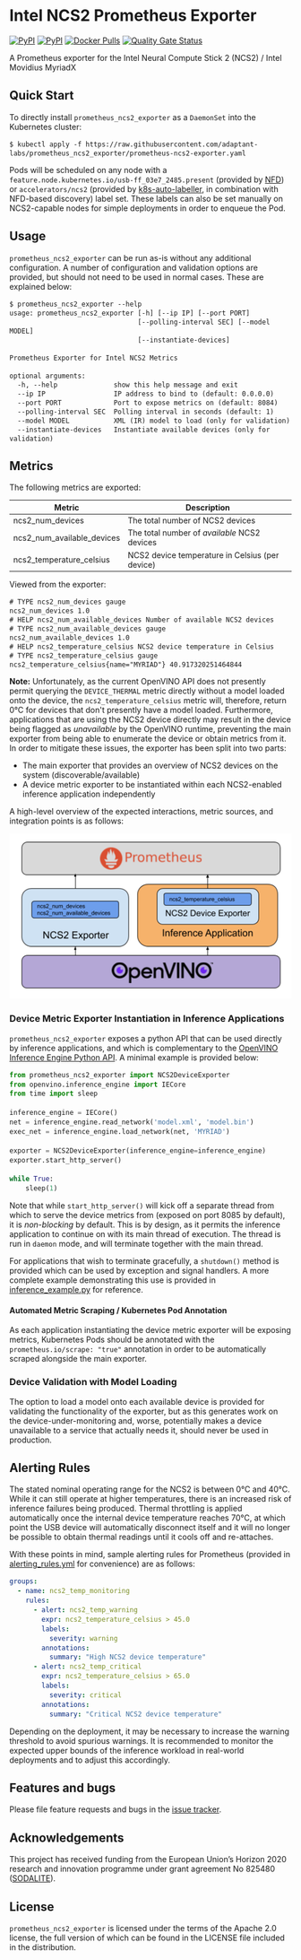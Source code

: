# Intel NCS2 Prometheus Exporter

[![PyPI](https://img.shields.io/pypi/v/prometheus-ncs2-exporter.svg)](https://pypi.python.org/pypi/prometheus-ncs2-exporter)
[![PyPI](https://img.shields.io/pypi/pyversions/prometheus-ncs2-exporter.svg)](https://pypi.python.org/pypi/prometheus-ncs2-exporter)
[![Docker Pulls](https://img.shields.io/docker/pulls/adaptant/prometheus-ncs2-exporter.svg)](https://hub.docker.com/repository/docker/adaptant/prometheus-ncs2-exporter)
[![Quality Gate Status](https://sonarcloud.io/api/project_badges/measure?project=adaptant-labs_prometheus_ncs2_exporter&metric=alert_status)](https://sonarcloud.io/dashboard?id=adaptant-labs_prometheus_ncs2_exporter)

A Prometheus exporter for the Intel Neural Compute Stick 2 (NCS2) / Intel Movidius MyriadX

## Quick Start

To directly install `prometheus_ncs2_exporter` as a `DaemonSet` into the Kubernetes cluster:

```
$ kubectl apply -f https://raw.githubusercontent.com/adaptant-labs/prometheus_ncs2_exporter/prometheus-ncs2-exporter.yaml
```

Pods will be scheduled on any node with a `feature.node.kubernetes.io/usb-ff_03e7_2485.present` (provided by [NFD]) or
`accelerators/ncs2` (provided by [k8s-auto-labeller], in combination with NFD-based discovery) label set. These labels
can also be set manually on NCS2-capable nodes for simple deployments in order to enqueue the Pod.

[NFD]: https://github.com/kubernetes-sigs/node-feature-discovery
[k8s-auto-labeller]: https://github.com/adaptant-labs/k8s-auto-labeller

## Usage

`prometheus_ncs2_exporter` can be run as-is without any additional configuration. A number of configuration and
validation options are provided, but should not need to be used in normal cases. These are explained below:

```
$ prometheus_ncs2_exporter --help
usage: prometheus_ncs2_exporter [-h] [--ip IP] [--port PORT]
                                [--polling-interval SEC] [--model MODEL]
                                [--instantiate-devices]

Prometheus Exporter for Intel NCS2 Metrics

optional arguments:
  -h, --help              show this help message and exit
  --ip IP                 IP address to bind to (default: 0.0.0.0)
  --port PORT             Port to expose metrics on (default: 8084)
  --polling-interval SEC  Polling interval in seconds (default: 1)
  --model MODEL           XML (IR) model to load (only for validation)
  --instantiate-devices   Instantiate available devices (only for validation)
```

## Metrics

The following metrics are exported:

| Metric | Description |
|--------|-------------|
| ncs2_num_devices | The total number of NCS2 devices |
| ncs2_num_available_devices | The total number of *available* NCS2 devices |
| ncs2_temperature_celsius | NCS2 device temperature in Celsius (per device) |

Viewed from the exporter:

```
# TYPE ncs2_num_devices gauge
ncs2_num_devices 1.0
# HELP ncs2_num_available_devices Number of available NCS2 devices
# TYPE ncs2_num_available_devices gauge
ncs2_num_available_devices 1.0
# HELP ncs2_temperature_celsius NCS2 device temperature in Celsius
# TYPE ncs2_temperature_celsius gauge
ncs2_temperature_celsius{name="MYRIAD"} 40.917320251464844
```

**Note:** Unfortunately, as the current OpenVINO API does not presently permit querying the `DEVICE_THERMAL` metric
directly without a model loaded onto the device, the `ncs2_temperature_celsius` metric will, therefore, return 0°C for
devices that don't presently have a model loaded. Furthermore, applications that are using the NCS2 device directly
may result in the device being flagged as *unavailable* by the OpenVINO runtime, preventing the main exporter from
being able to enumerate the device or obtain metrics from it. In order to mitigate these issues, the exporter has been
split into two parts:

- The main exporter that provides an overview of NCS2 devices on the system (discoverable/available)
- A device metric exporter to be instantiated within each NCS2-enabled inference application independently

A high-level overview of the expected interactions, metric sources, and integration points is as follows:

![NCS2 Exporter Overview](https://github.com/adaptant-labs/prometheus_ncs2_exporter/blob/master/overview.png?raw=true)

### Device Metric Exporter Instantiation in Inference Applications

`prometheus_ncs2_exporter` exposes a python API that can be used directly by inference applications, and which is
complementary to the [OpenVINO Inference Engine Python API][inference_api]. A minimal example is provided below:

```python
from prometheus_ncs2_exporter import NCS2DeviceExporter
from openvino.inference_engine import IECore
from time import sleep

inference_engine = IECore()
net = inference_engine.read_network('model.xml', 'model.bin')
exec_net = inference_engine.load_network(net, 'MYRIAD')

exporter = NCS2DeviceExporter(inference_engine=inference_engine)
exporter.start_http_server()

while True:
    sleep(1)
```

Note that while `start_http_server()` will kick off a separate thread from which to serve the device metrics from
(exposed on port 8085 by default), it is *non-blocking* by default. This is by design, as it permits the inference
application to continue on with its main thread of execution. The thread is run in `daemon` mode, and will terminate
together with the main thread.

For applications that wish to terminate gracefully, a `shutdown()` method is provided which can be used by exception
and signal handlers. A more complete example demonstrating this use is provided in [inference_example.py][inference_example]
for reference.

#### Automated Metric Scraping / Kubernetes Pod Annotation

As each application instantiating the device metric exporter will be exposing metrics, Kubernetes Pods should be
annotated with the `prometheus.io/scrape: "true"` annotation in order to be automatically scraped alongside the main
exporter.

### Device Validation with Model Loading

The option to load a model onto each available device is provided for
validating the functionality of the exporter, but as this generates work on the device-under-monitoring and, worse,
potentially makes a device unavailable to a service that actually needs it, should never be used in production.

## Alerting Rules

The stated nominal operating range for the NCS2 is between 0°C and 40°C. While it can still operate at higher
temperatures, there is an increased risk of inference failures being produced. Thermal throttling is applied
automatically once the internal device temperature reaches 70°C, at which point the USB device will automatically
disconnect itself and it will no longer be possible to obtain thermal readings until it cools off and re-attaches.

With these points in mind, sample alerting rules for Prometheus (provided in [alerting_rules.yml][alerting_rules]
for convenience) are as follows:

```yaml
groups:
  - name: ncs2_temp_monitoring
    rules:
      - alert: ncs2_temp_warning
        expr: ncs2_temperature_celsius > 45.0
        labels:
          severity: warning
        annotations:
          summary: "High NCS2 device temperature"
      - alert: ncs2_temp_critical
        expr: ncs2_temperature_celsius > 65.0
        labels:
          severity: critical
        annotations:
          summary: "Critical NCS2 device temperature"
```

Depending on the deployment, it may be necessary to increase the warning threshold to avoid spurious warnings. It is
recommended to monitor the expected upper bounds of the inference workload in real-world deployments and to adjust this
accordingly.

## Features and bugs

Please file feature requests and bugs in the [issue tracker][tracker].

## Acknowledgements

This project has received funding from the European Union’s Horizon 2020 research and innovation programme under grant
agreement No 825480 ([SODALITE]).

## License

`prometheus_ncs2_exporter` is licensed under the terms of the Apache 2.0 license, the full
version of which can be found in the LICENSE file included in the distribution.

[tracker]: https://github.com/adaptant-labs/prometheus_ncs2_exporter/issues
[SODALITE]: https://sodalite.eu
[alerting_rules]: https://raw.githubusercontent.com/adaptant-labs/prometheus_ncs2_exporter/master/alerting_rules.yml
[inference_api]: https://docs.openvinotoolkit.org/2021.1/ie_python_api/annotated.html
[inference_example]: https://raw.githubusercontent.com/adaptant-labs/prometheus_ncs2_exporter/master/inference_example.py
